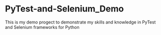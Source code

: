 # PyTest-and-Selenium_Demo
This is my demo progect to demonstrate my skills and knowledge in PyTest and Selenium frameworks for Python
